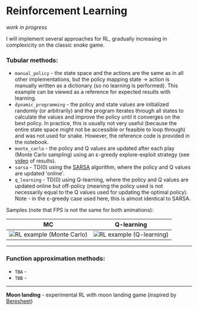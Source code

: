 # Reinforcement Learning

_work in progress_

I will implement several approaches for RL, gradually increasing in complexicity on the classic _snake_ game.

### Tubular methods:
* `manual_policy` - the state space and the actions are the same as in all other implementations, but the policy mapping state &rarr; action is manually written as a dictionary (so no learning is performed). This example can be viewed as a reference for expected results with learning.  
* `dynamic_programming` - the policy and state values are initialized randomly (or arbitrarily) and the program iterates through all states to calculate the values and improve the policy until it converges on the best policy. In practice, this is usually not very useful (because the entire state space might not be accessible or feasible to loop through) and was not used for snake. However, the reference code is provided in the notebook.  
* `monte_carlo` - the policy and Q values are updated after each play (Monte Carlo sampling) using an ε-greedy explore-exploit strategy (see [video](https://www.youtube.com/watch?v=l0sFUU7vScA) of results).   
* `sarsa` - TD(0) using the [SARSA](https://en.wikipedia.org/wiki/State%E2%80%93action%E2%80%93reward%E2%80%93state%E2%80%93action) algorithm, where the policy and Q values are updated 'online'.   
* `q_learning` - TD(0) using Q-learning, where the policy and Q values are updated online but off-policy (meaning the policy used is not necessarily equal to the Q values used for updating the optimal policy). Note - in the ε-greedy case used here, this is almost identical to SARSA.  

Samples (note that FPS is not the same for both animations):

   MC                      |  Q-learning
:-------------------------:|:-------------------------:
![](https://github.com/ralhadeff/machine-learning-tools/blob/master/ReinforcementLearning/animations/monte_carlo.gif "RL example (Monte Carlo)")  |  ![](https://github.com/ralhadeff/machine-learning-tools/blob/master/ReinforcementLearning/animations/q_learning.gif "RL example (Q-learning)")

---
### Function approximation methods:
* `TBA` - 
* `TBB` - 

---

**Moon landing** - experimental RL with moon landing game (inspired by [Beresheet](https://en.wikipedia.org/wiki/Beresheet))
